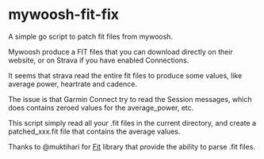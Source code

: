 # mywoosh-fit-fix

A simple go script to patch fit files from mywoosh.

Mywoosh produce a FIT files that you can download directly on their website, or on Strava if you have enabled Connections.

It seems that strava read the entire fit files to produce some values, like average power, heartrate and cadence.

The issue is that Garmin Connect try to read the Session messages, which does contains zeroed values for the average_power, etc.

This script simply read all your .fit files in the current directory, and create a patched_xxx.fit file that contains the average values.

Thanks to @muktihari for [Fit](https://github.com/muktihari/fit) library that provide the ability to parse .fit files.

